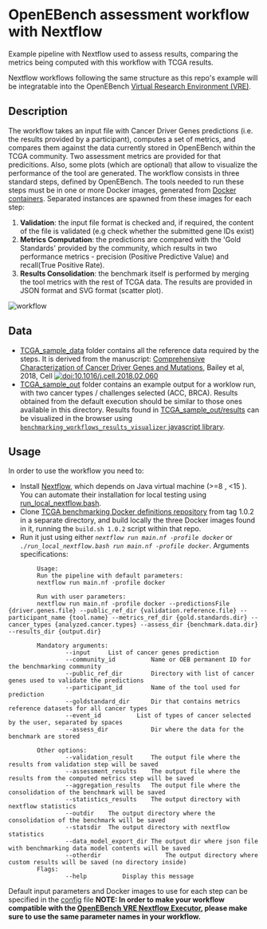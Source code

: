 # OpenEBench assessment workflow with Nextflow

Example pipeline with Nextflow used to assess results, comparing the metrics being computed with this workflow with TCGA results.

Nextflow workflows following the same structure as this repo's example will be integratable into the OpenEBench [Virtual Research Environment (VRE)](https://openebench.bsc.es/submission/workspace/).

## Description

The workflow takes an input file with Cancer Driver Genes predictions (i.e. the results provided by a participant), computes a set of metrics, and compares them against the data currently stored in OpenEBench within the TCGA community. Two assessment metrics are provided for that predicitions. Also, some plots (which are optional) that allow to visualize the performance of the tool are generated. The workflow consists in three standard steps, defined by OpenEBench. The tools needed to run these steps must be in one or more Docker images, generated from [Docker containers](https://github.com/inab/TCGA_benchmarking_dockers ). Separated instances are spawned from these images for each step:
1. **Validation**: the input file format is checked and, if required, the content of the file is validated (e.g check whether the submitted gene IDs exist)
2. **Metrics Computation**: the predictions are compared with the 'Gold Standards' provided by the community, which results in two performance metrics - precision (Positive Predictive Value) and recall(True Positive Rate).
3. **Results Consolidation**: the benchmark itself is performed by merging the tool metrics with the rest of TCGA data. The results are provided in JSON format and SVG format (scatter plot).

![workflow](workflow.jpg)


## Data

* [TCGA_sample_data](./TCGA_sample_data) folder contains all the reference data required by the steps. It is derived from the manuscript:
[Comprehensive Characterization of Cancer Driver Genes and Mutations](https://www.cell.com/cell/fulltext/S0092-8674%2818%2930237-X?code=cell-site), Bailey et al, 2018, Cell [![doi:10.1016/j.cell.2018.02.060](https://img.shields.io/badge/doi-10.1016%2Fj.cell.2018.02.060-green.svg)](https://doi.org/10.1016/j.cell.2018.02.060) 
* [TCGA_sample_out](./TCGA_sample_out) folder contains an example output for a worklow run, with two cancer types / challenges selected (ACC, BRCA). Results obtained from the default execution should be similar to those ones available in this directory. Results found in [TCGA_sample_out/results](./TCGA_sample_out/results) can be visualized in the browser using [`benchmarking_workflows_results_visualizer` javascript library](https://github.com/inab/benchmarking_workflows_results_visualizer).


## Usage
In order to use the workflow you need to:
* Install [Nextflow](https://www.nextflow.io/), which depends on Java virtual machine (>=8 , <15 ). You can automate their installation for local testing using [run_local_nextflow.bash](run_local_nextflow.bash).
* Clone [TCGA benchmarking Docker definitions repository](https://github.com/inab/TCGA_benchmarking_dockers) from tag 1.0.2 in a separate directory, and build locally the three Docker images found in it, running the `build.sh 1.0.2` script within that repo.
* Run it just using either *`nextflow run main.nf -profile docker`* or *`./run_local_nextflow.bash run main.nf -profile docker`*. Arguments specifications:
```
	    Usage:
	    Run the pipeline with default parameters:
	    nextflow run main.nf -profile docker

	    Run with user parameters:
 	    nextflow run main.nf -profile docker --predictionsFile {driver.genes.file} --public_ref_dir {validation.reference.file} --participant_name {tool.name} --metrics_ref_dir {gold.standards.dir} --cancer_types {analyzed.cancer.types} --assess_dir {benchmark.data.dir} --results_dir {output.dir}

	    Mandatory arguments:
                --input		List of cancer genes prediction
				--community_id			Name or OEB permanent ID for the benchmarking community
                --public_ref_dir 		Directory with list of cancer genes used to validate the predictions
                --participant_id  		Name of the tool used for prediction
                --goldstandard_dir 		Dir that contains metrics reference datasets for all cancer types
                --event_id  		List of types of cancer selected by the user, separated by spaces
                --assess_dir			Dir where the data for the benchmark are stored

	    Other options:
                --validation_result		The output file where the results from validation step will be saved
				--assessment_results	The output file where the results from the computed metrics step will be saved
				--aggregation_results	The output file where the consolidation of the benchmark will be saved
				--statistics_results	The output directory with nextflow statistics
				--outdir	The output directory where the consolidation of the benchmark will be saved
				--statsdir	The output directory with nextflow statistics
				--data_model_export_dir	The output dir where json file with benchmarking data model contents will be saved
	  			--otherdir					The output directory where custom results will be saved (no directory inside)
	    Flags:
                --help			Display this message
```

Default input parameters and Docker images to use for each step can be specified in the [config](./nextflow.config) file
**NOTE: In order to make your workflow compatible with the [OpenEBench VRE Nextflow Executor](https://github.com/inab/vre-process_nextflow-executor), please make sure to use the same parameter names in your workflow.**
